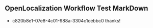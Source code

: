 ## OpenLocalization Workflow Test MarkDown
* c820b8e1-07e8-4c01-988a-3304c1cebbc0 
thanks!<!--HONumber=Mar16_HO2-->

